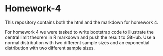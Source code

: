 # Homework-4
This repository contains both the html and the markdown for homework 4.

For homework 4 we were tasked to write bootstrap code to illustrate the central limit theorem in R markdown and push the result to GitHub. Use a normal distribution with two different sample sizes and an exponential distribution with two different sample sizes. 
